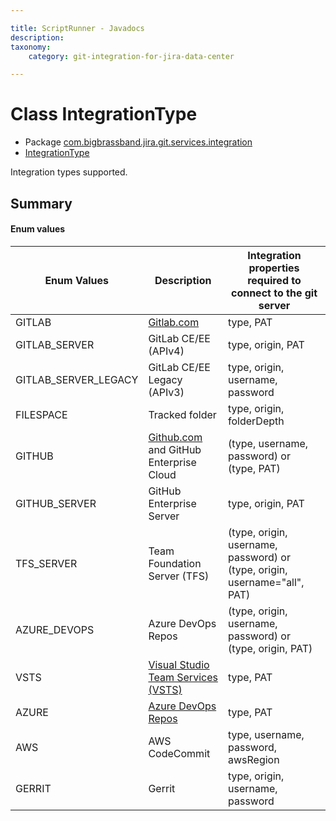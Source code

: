 ```yaml
---

title: ScriptRunner - Javadocs
description:
taxonomy:
    category: git-integration-for-jira-data-center

---
```


# Class IntegrationType

* Package [com.bigbrassband.jira.git.services.integration](#)
* [IntegrationType](#)

Integration types supported.


## Summary
#### Enum values

| Enum Values | Description | Integration properties required to connect to the git server |
| --- | --- | --- |
| GITLAB | [Gitlab.com](http://gitlab.com) | type, PAT |
| GITLAB_SERVER | GitLab CE/EE (APIv4) | type, origin, PAT |
| GITLAB_SERVER_LEGACY | GitLab CE/EE Legacy (APIv3) | type, origin, username, password |
| FILESPACE | Tracked folder | type, origin, folderDepth |
| GITHUB | [Github.com](http://github.com) and GitHub Enterprise Cloud | (type, username, password) or (type, PAT) |
| GITHUB_SERVER | GitHub Enterprise Server | type, origin, PAT |
| TFS_SERVER | Team Foundation Server (TFS) | (type, origin, username, password) or (type, origin, username="all", PAT) |
| AZURE_DEVOPS | Azure DevOps Repos | (type, origin, username, password) or (type, origin, PAT)|
| VSTS | [Visual Studio Team Services (VSTS)](https://visualstudio.com) | type, PAT |
| AZURE | [Azure DevOps Repos](https://dev.azure.com) | type, PAT |
| AWS | AWS CodeCommit | type, username, password, awsRegion |
| GERRIT | Gerrit | type, origin, username, password |

